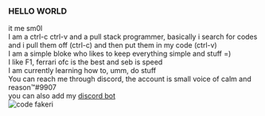 ### HELLO WORLD  
it me sm0l  
I am a ctrl-c ctrl-v and a pull stack programmer, basically i search for codes and i pull them off (ctrl-c) and then put them in my code (ctrl-v)  
I am a simple bloke who likes to keep everything simple and stuff =)  
I like F1, ferrari ofc is the best and seb is speed  
I am currently learning how to, umm, do stuff  
You can reach me through discord, the account is small voice of calm and reason™#9907  
you can also add my [discord bot](https://discord.com/api/oauth2/authorize?client_id=760426095563767818&permissions=4294967287&scope=bot%20applications.commands)  
![code fakeri](https://user-images.githubusercontent.com/72088954/111316686-7bc3c080-8689-11eb-8e82-2381caf555d4.gif)

